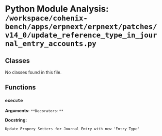 # Python Module Analysis: `/workspace/cohenix-bench/apps/erpnext/erpnext/patches/v14_0/update_reference_type_in_journal_entry_accounts.py`

## Classes

No classes found in this file.


## Functions

### `execute`
**Arguments:** ``
**Decorators:** ``

**Docstring:**
```
Update Propery Setters for Journal Entry with new 'Entry Type'
```

